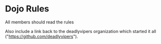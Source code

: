 Dojo Rules
==========

All members should read the rules

Also include a link back to the deadlyvipers organization which started it all ("https://github.com/deadlyvipers").

